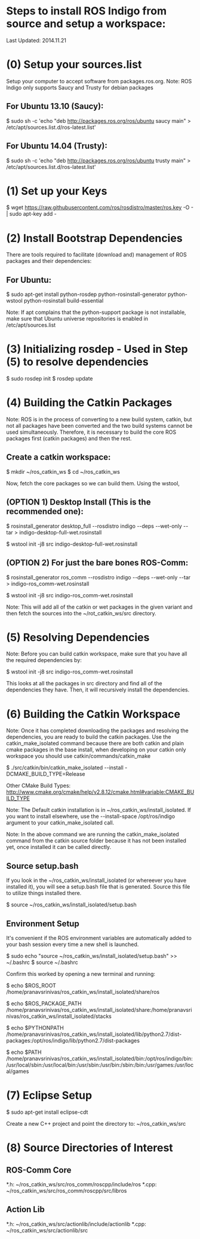 Steps to install ROS Indigo from source and setup a workspace:
=============================================================

Last Updated: 2014.11.21

(0) Setup your sources.list
===========================
Setup your computer to accept software from packages.ros.org. 
Note: ROS Indigo only supports Saucy and Trusty for debian packages

For Ubuntu 13.10 (Saucy):
------------------------
$ sudo sh -c 'echo "deb http://packages.ros.org/ros/ubuntu saucy main" > /etc/apt/sources.list.d/ros-latest.list'

For Ubuntu 14.04 (Trusty):
-------------------------
$ sudo sh -c 'echo "deb http://packages.ros.org/ros/ubuntu trusty main" > /etc/apt/sources.list.d/ros-latest.list'

(1) Set up your Keys
====================
$ wget https://raw.githubusercontent.com/ros/rosdistro/master/ros.key -O - | sudo apt-key add -


(2) Install Bootstrap Dependencies
==================================
There are tools required to facilitate (download and) management of ROS packages and their dependencies:

For Ubuntu:
----------
$ sudo apt-get install python-rosdep python-rosinstall-generator python-wstool python-rosinstall build-essential

Note: If apt complains that the python-support package is not installable, make sure that Ubuntu universe repositories is enabled in /etc/apt/sources.list

(3) Initializing rosdep - Used in Step (5) to resolve dependencies
==================================================================
$ sudo rosdep init
$ rosdep update

(4) Building the Catkin Packages
================================
Note: ROS is in the process of converting to a new build system, catkin, but not all packages have been converted and the two build systems cannot be used simultaneously. Therefore, it is necessary to build the core ROS packages first (catkin packages) and then the rest. 

Create a catkin workspace:
-------------------------
$ mkdir ~/ros_catkin_ws
$ cd ~/ros_catkin_ws

Now, fetch the core packages so we can build them. Using the wstool,

(OPTION 1) Desktop Install (This is the recommended one):
--------------------------------------------------------
$ rosinstall_generator desktop_full --rosdistro indigo --deps --wet-only --tar > indigo-desktop-full-wet.rosinstall

$ wstool init -j8 src indigo-desktop-full-wet.rosinstall

(OPTION 2) For just the bare bones ROS-Comm:
-------------------------------------------
$ rosinstall_generator ros_comm --rosdistro indigo --deps --wet-only --tar > indigo-ros_comm-wet.rosinstall

$ wstool init -j8 src indigo-ros_comm-wet.rosinstall

Note: This will add all of the catkin or wet packages in the given variant and then fetch the sources into the ~/rot_catkin_ws/src directory.

(5) Resolving Dependencies
==========================
Note: Before you can build catkin workspace, make sure that you have all the required dependencies by:

$ wstool init -j8 src indigo-ros_comm-wet.rosinstall

This looks at all the packages in src directory and find all of the dependencies they have. Then, it will recursively install the dependencies. 

(6) Building the Catkin Workspace
=================================
Note: Once it has completed downloading the packages and resolving the dependencies, you are ready to build the catkin packages. Use the catkin_make_isolated command because there are both catkin and plain cmake packages in the base install, when developing on your catkin only workspace you should use catkin/commands/catkin_make

$ ./src/catkin/bin/catkin_make_isolated --install -DCMAKE_BUILD_TYPE=Release

Other CMake Build Types: http://www.cmake.org/cmake/help/v2.8.12/cmake.html#variable:CMAKE_BUILD_TYPE

Note: The Default catkin installation is in ~/ros_catkin_ws/install_isolated. 
If you want to install elsewhere, use the --install-space /opt/ros/indigo argument to your catkin_make_isolated call.

Note: In the above command we are running the catkin_make_isolated command from the catkin source folder because it has not been installed yet, once installed it can be called directly. 

Source setup.bash
-----------------
If you look in the ~/ros_catkin_ws/install_isolated (or whereever you have installed it), you will see a setup.bash file that is generated. Source this file to utilize things installed there. 

$ source ~/ros_catkin_ws/install_isolated/setup.bash

Environment Setup
-----------------
It's convenient if the ROS environment variables are automatically added to your bash session every time a new shell is launched. 

$ sudo echo "source ~/ros_catkin_ws/install_isolated/setup.bash" >> ~/.bashrc
$ source ~/.bashrc

Confirm this worked by opening a new terminal and running:

$ echo $ROS_ROOT
/home/pranavsrinivas/ros_catkin_ws/install_isolated/share/ros

$ echo $ROS_PACKAGE_PATH
/home/pranavsrinivas/ros_catkin_ws/install_isolated/share:/home/pranavsrinivas/ros_catkin_ws/install_isolated/stacks

$ echo $PYTHONPATH
/home/pranavsrinivas/ros_catkin_ws/install_isolated/lib/python2.7/dist-packages:/opt/ros/indigo/lib/python2.7/dist-packages

$ echo $PATH
/home/pranavsrinivas/ros_catkin_ws/install_isolated/bin:/opt/ros/indigo/bin:/usr/local/sbin:/usr/local/bin:/usr/sbin:/usr/bin:/sbin:/bin:/usr/games:/usr/local/games

(7) Eclipse Setup
=================
$ sudo apt-get install eclipse-cdt

Create a new C++ project and point the directory to: ~/ros_catkin_ws/src

(8) Source Directories of Interest
==================================
ROS-Comm Core
-------------
*.h:     ~/ros_catkin_ws/src/ros_comm/roscpp/include/ros
*.cpp:   ~/ros_catkin_ws/src/ros_comm/roscpp/src/libros

Action Lib
----------
*.h:     ~/ros_catkin_ws/src/actionlib/include/actionlib
*.cpp:   ~/ros_catkin_ws/src/actionlib/src






 

